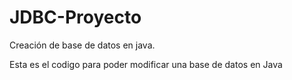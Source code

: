 # JDBC-Proyecto
Creación de base de datos en java.



Esta es el codigo para poder modificar una base de datos en Java
